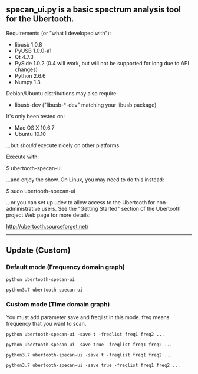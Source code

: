 ## specan_ui.py is a basic spectrum analysis tool for the Ubertooth.

Requirements (or "what I developed with"):

  * libusb 1.0.8
  * PyUSB 1.0.0-a1
  * Qt 4.7.3
  * PySide 1.0.2 (0.4 will work, but will not be supported for
    long due to API changes)
  * Python 2.6.6
  * Numpy 1.3

Debian/Ubuntu distributions may also require:

  * libusb-dev ("libusb-*-dev" matching your libusb package)

It's only been tested on:

  * Mac OS X 10.6.7
  * Ubuntu 10.10

...but *should* execute nicely on other platforms.

Execute with:

  $ ubertooth-specan-ui

...and enjoy the show. On Linux, you may need to do this instead:

  $ sudo ubertooth-specan-ui

...or you can set up udev to allow access to the Ubertooth for non-administrative users. See the "Getting Started" section of the
Ubertooth project Web page for more details:

  http://ubertooth.sourceforget.net/

---

## Update (Custom)

### Default mode (Frequency domain graph)
```
python ubertooth-specan-ui

python3.7 ubertooth-specan-ui
```

### Custom mode (Time domain graph)
You must add parameter save and freqlist in this mode.
freq means frequency that you want to scan.
```
python ubertooth-specan-ui -save t -freqlist freq1 freq2 ...

python ubertooth-specan-ui -save true -freqlist freq1 freq2 ...

python3.7 ubertooth-specan-ui -save t -freqlist freq1 freq2 ...

python3.7 ubertooth-specan-ui -save true -freqlist freq1 freq2 ...
```
